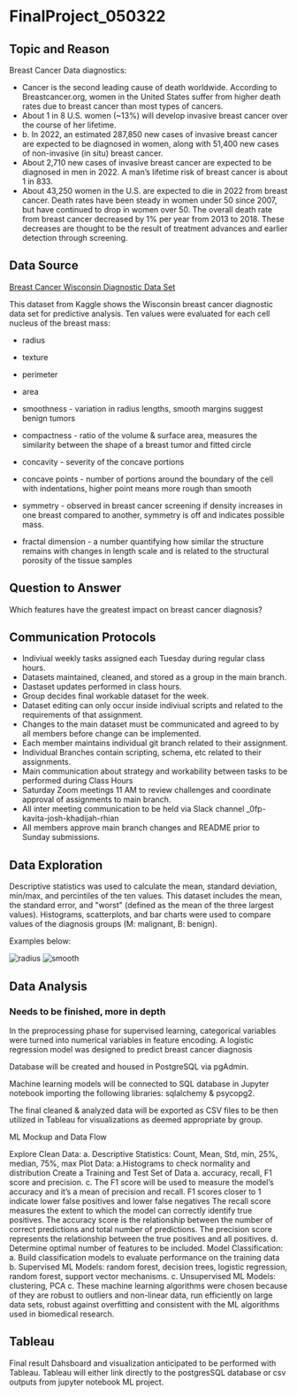# FinalProject_050322

## Topic and Reason

Breast Cancer Data diagnostics:

- Cancer is the second leading cause of death worldwide. According to Breastcancer.org, women in the United States suffer from higher death rates due to breast cancer than most types of cancers.
- About 1 in 8 U.S. women (~13%) will develop invasive breast cancer over the course of her lifetime.
- b. In 2022, an estimated 287,850 new cases of invasive breast cancer are expected to be diagnosed in women, along with 51,400 new cases of non-invasive (in situ) breast cancer.
- About 2,710 new cases of invasive breast cancer are expected to be diagnosed in men in 2022. A man’s lifetime risk of breast cancer is about 1 in 833.
- About 43,250 women in the U.S. are expected to die in 2022 from breast cancer. Death rates have been steady in women under 50 since 2007, but have continued to drop in women over 50. The overall death rate from breast cancer decreased by 1% per year from 2013 to 2018. These decreases are thought to be the result of treatment advances and earlier detection through screening.

## Data Source

[Breast Cancer Wisconsin Diagnostic Data Set](https://www.kaggle.com/datasets/uciml/breast-cancer-wisconsin-data)

This dataset from Kaggle shows the Wisconsin breast cancer diagnostic data set for predictive analysis. Ten values were evaluated for each cell nucleus of the breast mass:

- radius
 
- texture
 
- perimeter
 
- area

- smoothness - variation in radius lengths, smooth margins suggest benign tumors

- compactness - ratio of the volume & surface area, measures the similarity between the shape of a 
 breast tumor and fitted circle

- concavity - severity of the concave portions 

- concave points - number of portions around the boundary of the cell with indentations, 
 higher point means more rough than smooth

- symmetry - observed in breast cancer screening if density increases in one breast compared
 to another, symmetry is off and indicates possible mass.

- fractal dimension  - a number quantifying how similar the structure remains with changes in
 length scale and is related to the structural porosity of the tissue samples


## Question to Answer
Which features have the greatest impact on breast cancer diagnosis?

## Communication Protocols

- Indiviual weekly tasks assigned each Tuesday during regular class hours.
- Datasets maintained, cleaned, and stored as a group in the main branch.
- Dastaset updates performed in class hours.
- Group decides final workable dataset for the week.
- Dataset editing can only occur inside indiviual scripts and related to the requirements of that assignment.
- Changes to the main dataset must be communicated and agreed to by all members before change can be implemented.
- Each member maintains individual git branch related to their assignment.
- Individual Branches contain scripting, schema, etc related to their assignments.
- Main communication about strategy and workability between tasks to be performed during Class Hours
- Saturday Zoom meetings 11 AM to review challenges and coordinate approval of assignments to main branch.
- All inter meeting communication to be held via Slack channel _0fp-kavita-josh-khadijah-rhian
- All members approve main branch changes and README prior to Sunday submissions.

## Data Exploration

Descriptive statistics was used to calculate the mean, standard deviation, min/max, and percintiles of the ten values. This dataset includes the mean, the standard error, and "worst" (defined as the mean of the three largest values). Histograms, scatterplots, and bar charts were used to compare values of the diagnosis groups (M: malignant, B: benign). 

Examples below:

![radius](https://github.com/Copperminer02/FinalProject_050322/blob/d8491831c5da54cb9a1564146c964e6eb69d77d5/avg_radius.png)
![smooth](https://github.com/Copperminer02/FinalProject_050322/blob/d8491831c5da54cb9a1564146c964e6eb69d77d5/avg_smooth.png)


## Data Analysis
### Needs to be finished, more in depth
In the preprocessing phase for supervised learning, categorical variables were turned into numerical variables in feature encoding. A logistic regression model was designed to predict breast cancer diagnosis



Database will be created and housed in PostgreSQL via pgAdmin.

Machine learning models will be connected to SQL database in Jupyter notebook importing the following libraries: sqlalchemy & psycopg2.

The final cleaned & analyzed data will be exported as CSV files to be then utilized in Tableau for visualizations as deemed appropriate by group.

ML Mockup and Data Flow

Explore Clean Data: a. Descriptive Statistics: Count, Mean, Std, min, 25%, median, 75%, max
Plot Data: a.Histograms to check normality and distribution
Create a Training and Test Set of Data a. accuracy, recall, F1 score and precision. c. The F1 score will be used to measure the model’s accuracy and it’s a mean of precision and recall. F1 scores closer to 1 indicate lower false positives and lower false negatives The recall score measures the extent to which the model can correctly identify true positives. The accuracy score is the relationship between the number of correct predictions and total number of predictions. The precision score represents the relationship between the true positives and all positives. d. Determine optimal number of features to be included.
Model Classification: a. Build classification models to evaluate performance on the training data b. Supervised ML Models: random forest, decision trees, logistic regression, random forest, support vector mechanisms. c. Unsupervised ML Models: clustering, PCA c. These machine learning algorithms were chosen because of they are robust to outliers and non-linear data, run efficiently on large data sets, robust against overfitting and consistent with the ML algorithms used in biomedical research.


## Tableau

Final result Dahsboard and visualization anticipated to be performed with Tableau. Tableau will either link directly to the postgresSQL database or csv outputs from jupyter notebook ML project.
